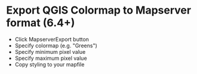 # Export QGIS Colormap to Mapserver format (6.4+)
* Click MapserverExport button
* Specify colormap (e.g. "Greens")
* Specify minimum pixel value
* Specify maximum pixel value
* Copy styling to your mapfile
